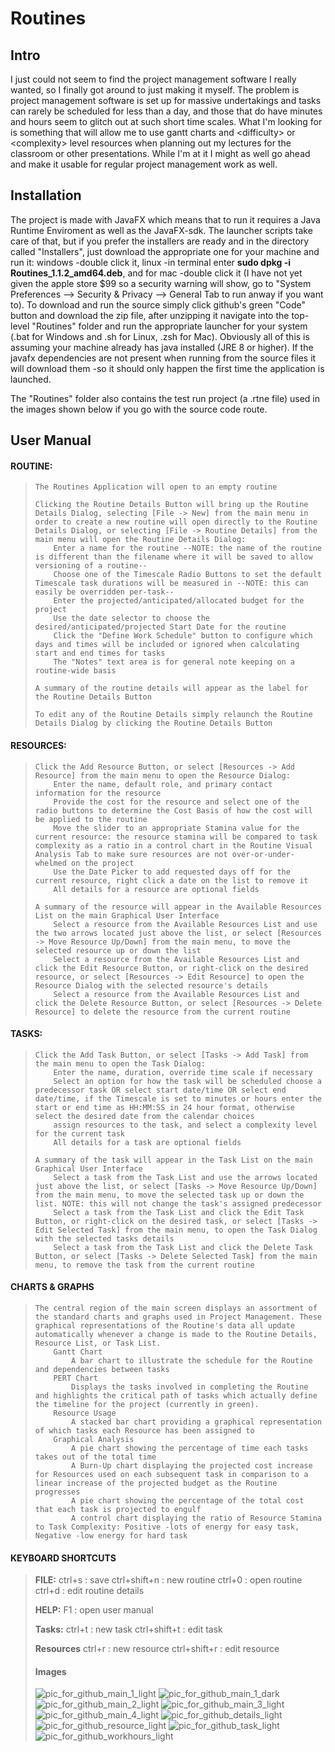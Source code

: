 # Routines


<h2>Intro</h2>

I just could not seem to find the project management software I really wanted, so I finally got around to just making it myself. The problem is project management software is set up for massive undertakings and tasks can rarely be scheduled for less than a day, and those that do have minutes and hours seem to glitch out at such short time scales. What I'm looking for is something that will allow me to use gantt charts and \<difficulty\> or \<complexity\> level resources when planning out my lectures for the classroom or other presentations. While I'm at it I might as well go ahead and make it usable for regular project management work as well.

<h2>Installation</h2>
The project is made with JavaFX which means that to run it requires a Java Runtime Enviroment as well as the JavaFX-sdk. The launcher scripts take care of that, but if you prefer the installers are ready and in the directory called "Installers", just download the appropriate one for your machine and run it: windows -double click it, linux -in terminal enter <b>sudo dpkg -i Routines_1.1.2_amd64.deb</b>, and for mac -double click it (I have not yet given the apple store $99 so a security warning will show, go to "System Preferences --> Security & Privacy --> General Tab to run anway if you want to). To download and run the source simply click github's green "Code" button and download the zip file, after unzipping it navigate into the top-level "Routines" folder and run the appropriate launcher for your system (.bat for Windows and .sh for Linux, .zsh for Mac). Obviously all of this is assuming your machine already has java installed (JRE 8 or higher). If the javafx dependencies are not present when running from the source files it will download them -so it should only happen the first time the application is launched.

The "Routines" folder also contains the test run project (a .rtne file) used in the images shown below if you go with the source code route.





<h2>User Manual</h2>

<h4>ROUTINE:</h4>
<blockquote>

    The Routines Application will open to an empty routine

    Clicking the Routine Details Button will bring up the Routine Details Dialog, selecting [File -> New] from the main menu in order to create a new routine will open directly to the Routine Details Dialog, or selecting [File -> Routine Details] from the main menu will open the Routine Details Dialog: 
        Enter a name for the routine --NOTE: the name of the routine is different than the filename where it will be saved to allow versioning of a routine--
        Choose one of the Timescale Radio Buttons to set the default Timescale task durations will be measured in --NOTE: this can easily be overridden per-task--
        Enter the projected/anticipated/allocated budget for the project
        Use the date selector to choose the desired/anticipated/projected Start Date for the routine
        Click the "Define Work Schedule" button to configure which days and times will be included or ignored when calculating start and end times for tasks
        The "Notes" text area is for general note keeping on a routine-wide basis

    A summary of the routine details will appear as the label for the Routine Details Button
    
    To edit any of the Routine Details simply relaunch the Routine Details Dialog by clicking the Routine Details Button

</blockquote>



<h4>RESOURCES:</h4>
<blockquote>

    Click the Add Resource Button, or select [Resources -> Add Resource] from the main menu to open the Resource Dialog:
        Enter the name, default role, and primary contact information for the resource
        Provide the cost for the resource and select one of the radio buttons to determine the Cost Basis of how the cost will be applied to the routine
        Move the slider to an appropriate Stamina value for the current resource: the resource stamina will be compared to task complexity as a ratio in a control chart in the Routine Visual Analysis Tab to make sure resources are not over-or-under-whelmed on the project
        Use the Date Picker to add requested days off for the current resource, right click a date on the list to remove it
        All details for a resource are optional fields

    A summary of the resource will appear in the Available Resources List on the main Graphical User Interface
        Select a resource from the Available Resources List and use the two arrows located just above the list, or select [Resources -> Move Resource Up/Down] from the main menu, to move the selected resource up or down the list
        Select a resource from the Available Resources List and click the Edit Resource Button, or right-click on the desired resource, or select [Resources -> Edit Resource] to open the Resource Dialog with the selected resource's details
        Select a resource from the Available Resources List and click the Delete Resource Button, or select [Resources -> Delete Resource] to delete the resource from the current routine

  </blockquote>



<h4>TASKS:</h4>
<blockquote>

    Click the Add Task Button, or select [Tasks -> Add Task] from the main menu to open the Task Dialog:
        Enter the name, duration, override time scale if necessary
        Select an option for how the task will be scheduled choose a predecessor task OR select start date/time OR select end date/time, if the Timescale is set to minutes or hours enter the start or end time as HH:MM:SS in 24 hour format, otherwise select the desired date from the calendar choices
        assign resources to the task, and select a complexity level for the current task
        All details for a task are optional fields

    A summary of the task will appear in the Task List on the main Graphical User Interface
        Select a task from the Task List and use the arrows located just above the list, or select [Tasks -> Move Resource Up/Down] from the main menu, to move the selected task up or down the list. NOTE: this will not change the task's assigned predecessor
        Select a task from the Task List and click the Edit Task Button, or right-click on the desired task, or select [Tasks -> Edit Selected Task] from the main menu, to open the Task Dialog with the selected tasks details
        Select a task from the Task List and click the Delete Task Button, or select [Tasks -> Delete Selected Task] from the main menu, to remove the task from the current routine

</blockquote>


<h4>CHARTS & GRAPHS</h4>
<blockquote>

    The central region of the main screen displays an assortment of the standard charts and graphs used in Project Management. These graphical representations of the Routine's data all update automatically whenever a change is made to the Routine Details, Resource List, or Task List.
        Gantt Chart
            A bar chart to illustrate the schedule for the Routine and dependencies between tasks
        PERT Chart
            Displays the tasks involved in completing the Routine and highlights the critical path of tasks which actually define the timeline for the project (currently in green).
        Resource Usage
            A stacked bar chart providing a graphical representation of which tasks each Resource has been assigned to
        Graphical Analysis
            A pie chart showing the percentage of time each tasks takes out of the total time
            A Burn-Up chart displaying the projected cost increase for Resources used on each subsequent task in comparison to a linear increase of the projected budget as the Routine progresses
            A pie chart showing the percentage of the total cost that each task is projected to engulf
            A control chart displaying the ratio of Resource Stamina to Task Complexity: Positive -lots of energy for easy task, Negative -low energy for hard task

  </blockquote>


<h4>KEYBOARD SHORTCUTS</h4>

<blockquote>
  <b>FILE:</b>
        ctrl+s              :       save
        ctrl+shift+n    :       new routine
        ctrl+0              :       open routine
        ctrl+d              :       edit routine details
    
    
  <b>HELP:</b>
        F1                  :       open user manual


  <b>Tasks:</b>
        ctrl+t              :       new task
        ctrl+shift+t    :       edit task


  <b>Resources</b>
        ctrl+r              :       new resource
        ctrl+shift+r    :       edit resource

</blockqoute>



<h4>Images</h4>


![pic_for_github_main_1_light](https://user-images.githubusercontent.com/50467171/119839789-6ca38f00-bed2-11eb-9800-6ba333e4930f.jpg)
![pic_for_github_main_1_dark](https://user-images.githubusercontent.com/50467171/119839793-6d3c2580-bed2-11eb-949d-319b7ef37933.jpg)
![pic_for_github_main_2_light](https://user-images.githubusercontent.com/50467171/119839799-6e6d5280-bed2-11eb-9e42-5a34f6eb3f4c.jpg)
![pic_for_github_main_3_light](https://user-images.githubusercontent.com/50467171/119839797-6dd4bc00-bed2-11eb-979b-a0e774e24964.jpg)
![pic_for_github_main_4_light](https://user-images.githubusercontent.com/50467171/119839796-6dd4bc00-bed2-11eb-89d2-4c1e114cb896.jpg)
![pic_for_github_details_light](https://user-images.githubusercontent.com/50467171/119839788-6ca38f00-bed2-11eb-92fd-c864b6e72fce.jpg)
![pic_for_github_resource_light](https://user-images.githubusercontent.com/50467171/119839782-6c0af880-bed2-11eb-9a3b-c0dd23bd666c.jpg)
![pic_for_github_task_light](https://user-images.githubusercontent.com/50467171/119839785-6ca38f00-bed2-11eb-92b3-c1a387869ee1.jpg)
![pic_for_github_workhours_light](https://user-images.githubusercontent.com/50467171/119839787-6ca38f00-bed2-11eb-9254-df0b45bc34aa.jpg)





